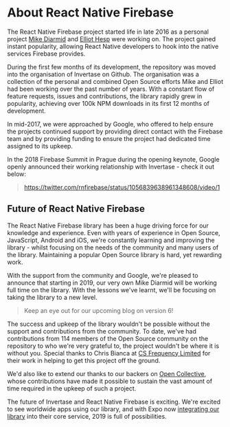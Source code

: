 # About React Native Firebase

The React Native Firebase project started life in late 2016 as a personal project [Mike Diarmid](https://twitter.com/mikediarmid) and [Elliot Hesp](https://twitter.com/elliothesp) were working on. The project gained instant popularity, allowing React Native developers to hook into the native services Firebase provides.

During the first few months of its development, the repository was moved into the organisation of Invertase on Github. The organisation was a collection of the personal and combined Open Source efforts Mike and Elliot had been working over the past number of years. With a constant flow of feature requests, issues and contributions, the library rapidly grew in popularity, achieving over 100k NPM downloads in its first 12 months of development. 

In mid-2017, we were approached by Google, who offered to help ensure the projects continued support by providing direct contact with the Firebase team and by providing funding to ensure the project had dedicated time assigned to its upkeep.

In the 2018 Firebase Summit in Prague during the opening keynote, Google openly announced their working relationship with Invertase - check it out below:

> https://twitter.com/rnfirebase/status/1056839638961348608/video/1

## Future of React Native Firebase

The React Native Firebase library has been a huge driving force for our knowledge and experience.  Even with years of experience in Open Source, JavaScript, Android and iOS, we're constantly learning and improving the library - whilst focusing on the needs of the community and many users of the library.  Maintaining a popular Open Source library is hard, yet rewarding work.

With the support from the community and Google, we're pleased to announce that starting in 2019, our very own Mike Diarmid will be working full time on the library. With the lessons we've learnt, we'll be focusing on taking the library to a new level. 

> Keep an eye out for our upcoming blog on version 6!

The success and upkeep of the library wouldn't be possible without the support and contributions from the community.  To date, we've had contributions from 114 members of the Open Source community on the repository to who we're very grateful to, the project wouldn't be where it is without you. Special thanks to Chris Bianca at [CS Frequency Limited](http://invertase.link/csf-website) for their work in helping to get this project off the ground.

We'd also like to extend our thanks to our backers on [Open Collective](https://opencollective.com/react-native-firebase), whose contributions have made it possible to sustain the vast amount of time required in the upkeep of such a project.

The future of Invertase and React Native Firebase is exciting. We're excited to see worldwide apps using our library, and with Expo now [integrating our library](https://blog.expo.io/using-firebase-in-expo-e13844061832) into their core service, 2019 is full of possibilities.
